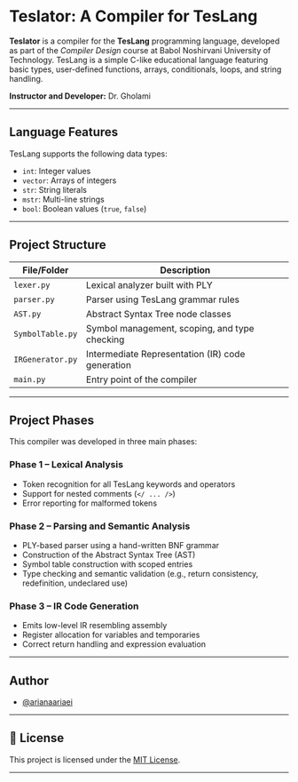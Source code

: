 # Teslator: A Compiler for TesLang

**Teslator** is a compiler for the **TesLang** programming language, developed as part of the *Compiler Design* course at Babol Noshirvani University of Technology. TesLang is a simple C-like educational language featuring basic types, user-defined functions, arrays, conditionals, loops, and string handling.


**Instructor and Developer:** Dr. Gholami

---

## Language Features

TesLang supports the following data types:

- `int`: Integer values  
- `vector`: Arrays of integers  
- `str`: String literals  
- `mstr`: Multi-line strings  
- `bool`: Boolean values (`true`, `false`)

---

## Project Structure

| File/Folder         | Description                                      |
|---------------------|--------------------------------------------------|
| `lexer.py`          | Lexical analyzer built with PLY                  |
| `parser.py`         | Parser using TesLang grammar rules               |
| `AST.py`            | Abstract Syntax Tree node classes                |
| `SymbolTable.py`    | Symbol management, scoping, and type checking    |
| `IRGenerator.py`    | Intermediate Representation (IR) code generation |
| `main.py`           | Entry point of the compiler                      |

---

## Project Phases

This compiler was developed in three main phases:

### Phase 1 – Lexical Analysis
- Token recognition for all TesLang keywords and operators  
- Support for nested comments (`</ ... />`)  
- Error reporting for malformed tokens  

### Phase 2 – Parsing and Semantic Analysis
- PLY-based parser using a hand-written BNF grammar  
- Construction of the Abstract Syntax Tree (AST)  
- Symbol table construction with scoped entries  
- Type checking and semantic validation (e.g., return consistency, redefinition, undeclared use)  

### Phase 3 – IR Code Generation
- Emits low-level IR resembling assembly  
- Register allocation for variables and temporaries  
- Correct return handling and expression evaluation  

---

## Author

- [@arianaariaei](https://github.com/arianaariaei)  

---

## 📄 License

This project is licensed under the [MIT License](LICENSE).

---
